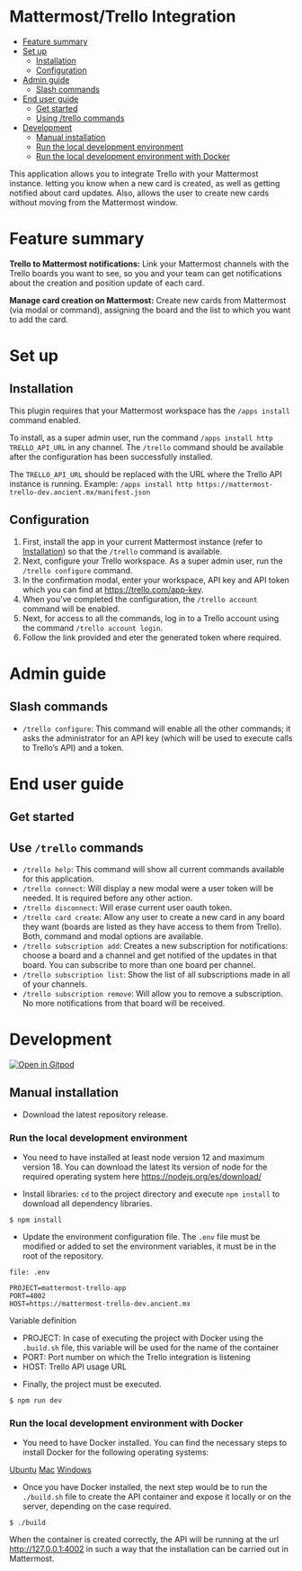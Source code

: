 # Mattermost/Trello Integration

* [Feature summary](#feature-summary)
* [Set up](#set-up)
  * [Installation](#installation)
  * [Configuration](#configuration)
* [Admin guide](#admin-guide)
  * [Slash commands](#slash-commands)
* [End user guide](#end-user-guide)
  * [Get started](#get-started)
  * [Using /trello commands](#use-trello-commands)
* [Development](#development)
  * [Manual installation](#manual-installation)
  * [Run the local development environment](#run-the-local-development-environment)
  * [Run the local development environment with Docker](#run-the-local-development-environment-with-docker)

This application allows you to integrate Trello with your Mattermost instance. letting you know when a new card is created, as well as getting notified about card updates. Also, allows the user to create new cards without moving from the Mattermost window.

# Feature summary

**Trello to Mattermost notifications:** Link your Mattermost channels with the Trello boards you want to see, so you and your team can get notifications about the creation and position update of each card.

**Manage card creation on Mattermost:** Create new cards from Mattermost (via modal or command), assigning the board and the list to which you want to add the card.

# Set up

## Installation

This plugin requires that your Mattermost workspace has the ``/apps install`` command enabled.

To install, as a super admin user, run the command ``/apps install http TRELLO_API_URL`` in any channel. The ``/trello`` command should be available after the configuration has been successfully installed.

The ``TRELLO_API_URL`` should be replaced with the URL where the Trello API instance is running. Example: ``/apps install http https://mattermost-trello-dev.ancient.mx/manifest.json``

## Configuration

1. First, install the app in your current Mattermost instance (refer to [Installation](#installation)) so that the ``/trello`` command is available.
2. Next, configure your Trello workspace. As a super admin user, run the ``/trello configure`` command.
3. In the confirmation modal, enter your workspace, API key and API token which you can find at https://trello.com/app-key.
4. When you've completed the configuration, the ``/trello account`` command will be enabled.
5. Next, for access to all the commands, log in to a Trello account using the command ``/trello account login``.
6. Follow the link provided and eter the generated token where required.

# Admin guide

## Slash commands

- ``/trello configure``: This command will enable all the other commands; it asks the administrator for an API key (which will be used to execute calls to Trello’s API) and a token.

# End user guide

## Get started

## Use ``/trello`` commands

- ``/trello help``: This command will show all current commands available for this application.
- ``/trello connect``: Will display a new modal were a user token will be needed. It is required before any other action.
- ``/trello disconnect``: Will erase current user oauth token.
- ``/trello card create``: Allow any user to create a new card in any board they want (boards are listed as they have access to them from Trello). Both, command and modal options are available.
- ``/trello subscription add``: Creates a new subscription for notifications: choose a board and a channel and get notified of the updates in that board. You can subscribe to more than one board per channel.
- ``/trello subscription list``: Show the list of all subscriptions made in all of your channels.
- ``/trello subscription remove``: Will allow you to remove a subscription. No more notifications from that board will be received.

# Development

[![Open in Gitpod](https://gitpod.io/button/open-in-gitpod.svg)](https://gitpod.io/from-referrer/)

## Manual installation

*  Download the latest repository release.

### Run the local development environment

* You need to have installed at least node version 12 and maximum version 18. You can download the latest lts version of node for the required operating system here https://nodejs.org/es/download/

*  Install libraries: ``cd`` to the project directory and execute ``npm install`` to download all dependency libraries.

```
$ npm install
```

*  Update the environment configuration file. The ``.env`` file must be modified or added to set the environment variables, it must be in the root of the repository.

```
file: .env

PROJECT=mattermost-trello-app
PORT=4002
HOST=https://mattermost-trello-dev.ancient.mx
```

Variable definition

- PROJECT: In case of executing the project with Docker using the ``.build.sh`` file, this variable will be used for the name of the container
- PORT: Port number on which the Trello integration is listening
- HOST: Trello API usage URL

* Finally, the project must be executed.

```
$ npm run dev
```

### Run the local development environment with Docker

* You need to have Docker installed. You can find the necessary steps to install Docker for the following operating systems:

[Ubuntu](https://docs.docker.com/engine/install/ubuntu/)
[Mac](https://docs.docker.com/desktop/mac/install/)
[Windows](https://docs.docker.com/desktop/windows/install/)

* Once you have Docker installed, the next step would be to run the ``./build.sh`` file to create the API container and expose it locally or on the server, depending on the case required.

```
$ ./build
```

When the container is created correctly, the API will be running at the url http://127.0.0.1:4002 in such a way that the installation can be carried out in Mattermost.
